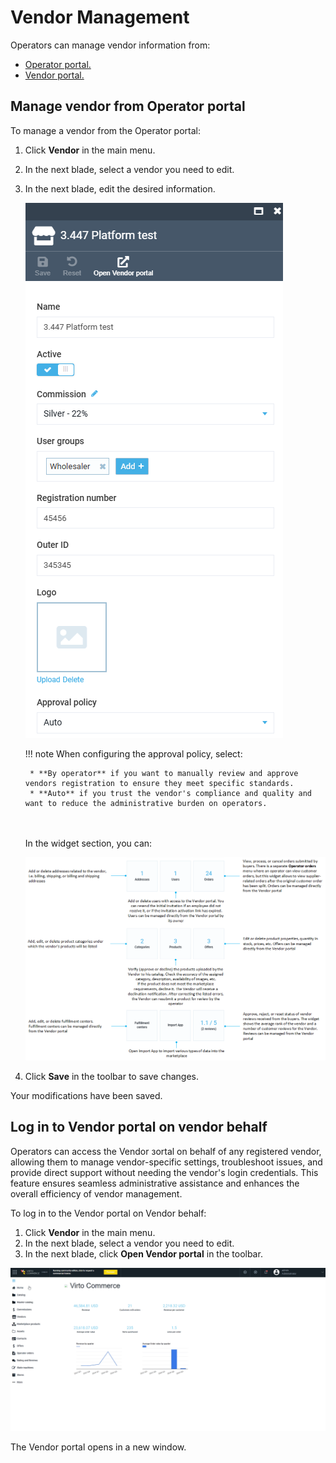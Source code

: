 # Vendor Management

Operators can manage vendor information from:

* [Operator portal.](vendor-management.md#manage-vendor-from-operator-portal)
* [Vendor portal.](vendor-management.md#log-in-to-vendor-portal-on-vendor-behalf)


## Manage vendor from Operator portal

To manage a vendor from the Operator portal:

1. Click **Vendor** in the main menu.
1. In the next blade, select a vendor you need to edit.
1. In the next blade, edit the desired information.

    ![Vendor info](media/vendor-fields.png)
    
    !!! note
        When configuring the approval policy, select:
        
        * **By operator** if you want to manually review and approve vendors registration to ensure they meet specific standards. 
        * **Auto** if you trust the vendor's compliance and quality and want to reduce the administrative burden on operators.
    
    
    <br><br>
    In the widget section, you can:

    ![Widgets](media/vendor-widgets.png)

1. Click **Save** in the toolbar to save changes.

Your modifications have been saved.

## Log in to Vendor portal on vendor behalf

Operators can access the Vendor зortal on behalf of any registered vendor, allowing them to manage vendor-specific settings, troubleshoot issues, and provide direct support without needing the vendor's login credentials. This feature ensures seamless administrative assistance and enhances the overall efficiency of vendor management.

To log in to the Vendor portal on Vendor behalf:

1. Click **Vendor** in the main menu.
1. In the next blade, select a vendor you need to edit.
1. In the next blade, click **Open Vendor portal** in the toolbar.

![Login on behalf](media/login-on-behalf.gif)

The Vendor portal opens in a new window. 
